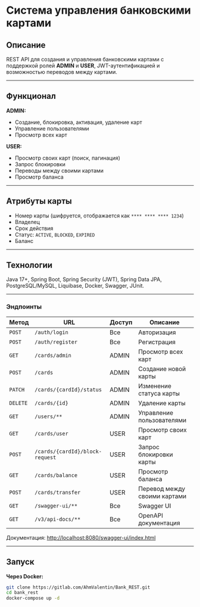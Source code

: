 #  Система управления банковскими картами

##  Описание
REST API для создания и управления банковскими картами с поддержкой ролей **ADMIN** и **USER**, JWT-аутентификацией и возможностью переводов между картами.

---

## Функционал

**ADMIN:**
- Создание, блокировка, активация, удаление карт
- Управление пользователями
- Просмотр всех карт

**USER:**
- Просмотр своих карт (поиск, пагинация)
- Запрос блокировки
- Переводы между своими картами
- Просмотр баланса

---

## Атрибуты карты
- Номер карты (шифруется, отображается как `**** **** **** 1234`)
- Владелец
- Срок действия
- Статус: `ACTIVE`, `BLOCKED`, `EXPIRED`
- Баланс

---

## Технологии
Java 17+, Spring Boot, Spring Security (JWT), Spring Data JPA, PostgreSQL/MySQL, Liquibase, Docker, Swagger, JUnit.

---

###  Эндпоинты

| Метод | URL | Доступ | Описание |
|--------|-----|--------|-----------|
| `POST` | `/auth/login` | Все | Авторизация |
| `POST` | `/auth/register` | Все | Регистрация |
| `GET` | `/cards/admin` | ADMIN | Просмотр всех карт |
| `POST` | `/cards` | ADMIN | Создание новой карты |
| `PATCH` | `/cards/{cardId}/status` | ADMIN | Изменение статуса карты |
| `DELETE` | `/cards/{id}` | ADMIN | Удаление карты |
| `GET` | `/users/**` | ADMIN | Управление пользователями |
| `GET` | `/cards/user` | USER | Просмотр своих карт |
| `POST` | `/cards/{cardId}/block-request` | USER | Запрос блокировки карты |
| `GET` | `/cards/balance` | USER | Просмотр баланса |
| `POST` | `/cards/transfer` | USER | Перевод между своими картами |
| `GET` | `/swagger-ui/**` | Все | Swagger UI |
| `GET` | `/v3/api-docs/**` | Все | OpenAPI документация |

Документация: [http://localhost:8080/swagger-ui/index.html](http://localhost:8080/swagger-ui/index.html)

---

## Запуск

**Через Docker:**
```bash
git clone https://gitlab.com/AhmValentin/Bank_REST.git
cd bank_rest
docker-compose up -d
